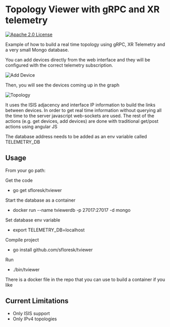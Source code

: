 # Topology Viewer with gRPC and XR telemetry

[![Apache 2.0 License](https://img.shields.io/badge/License-Apache%202.0-blue.svg)](LICENSE)

Example of how to build a real time topology using gRPC, XR Telemetry and a very small Mongo database.

You can add devices directly from the web interface and they will be configured with the correct telemetry subscription. 

![Add Device](https://github.com/sfloresk/tviewer/blob/master/doc-images/AddDevice.png)

Then, you will see the devices coming up in the graph

![Topology](https://github.com/sfloresk/tviewer/blob/master/doc-images/Topology.png)

It uses the ISIS adjacency and interface IP information to build the links between devices. In order to get real time information without querying all the time to the server javascript web-sockets are used. 
The rest of the actions (e.g. get devices, add devices) are done with traditional get/post actions using angular JS

The database address needs to be added as an env variable called TELEMETRY_DB

## Usage

From your go path:

Get the code

* go get sfloresk/tviewer

Start the database as a container
* docker run --name tviewerdb -p 27017:27017 -d mongo

Set database env variable
* export TELEMETRY_DB=localhost

Compile project
* go install github.com/sfloresk/tviewer

Run
* ./bin/tviewer

There is a docker file in the repo that you can use to build a container if you like

## Current Limitations

* Only ISIS support
* Only IPv4 topologies 
